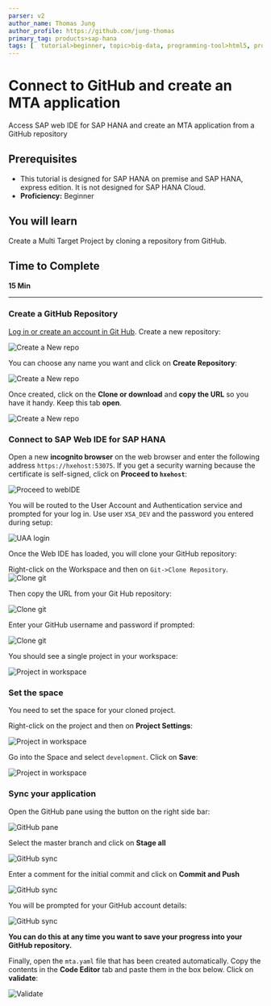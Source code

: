 ```yaml
---
parser: v2
author_name: Thomas Jung
author_profile: https://github.com/jung-thomas
primary_tag: products>sap-hana
tags: [  tutorial>beginner, topic>big-data, programming-tool>html5, programming-tool>odata, programming-tool>sapui5, products>sap-hana, products>sap-hana\,-express-edition ]
---
```


# Connect to GitHub and create an MTA application
<!-- description --> Access SAP web IDE for SAP HANA and create an MTA application from a GitHub repository

## Prerequisites
 - This tutorial is designed for SAP HANA on premise and SAP HANA, express edition. It is not designed for SAP HANA Cloud.
 - **Proficiency:** Beginner

## You will learn  
Create a Multi Target Project by cloning a repository from GitHub.
## Time to Complete
**15 Min**

---

### Create a GitHub Repository


[Log in or create an account in Git Hub](https://github.com/). Create a new repository:

![Create a New repo](1.png)

You can choose any name you want and click on **Create Repository**:

![Create a New repo](2.png)

Once created, click on the **Clone or download** and **copy the URL** so you have it handy. Keep this tab **open**.

![Create a New repo](3.png)


### Connect to SAP Web IDE for SAP HANA


Open a new **incognito browser** on the web browser and enter the following address `https://hxehost:53075`. If you get a security warning because the certificate is self-signed, click on **Proceed to `hxehost`**:

![Proceed to webIDE](proceed.png)

You will be routed to the User Account and Authentication service and prompted for your log in. Use user `XSA_DEV` and the password you entered during setup:

![UAA login](UAA.png)

Once the Web IDE has loaded, you will clone your GitHub repository:

Right-click on the Workspace and then on `Git->Clone Repository`.
![Clone git](4.png)

Then copy the URL from your Git Hub repository:

![Clone git](5.png)

Enter your GitHub username and password if prompted:

![Clone git](6.png)


You should see a single project in your workspace:

![Project in workspace](cloned.png)



### Set the space


You need to set the space for your cloned project.

Right-click on the project and then on **Project Settings**:

![Project in workspace](12.png)

Go into the Space and select `development`. Click on **Save**:

![Project in workspace](13.png)


### Sync your application


Open the GitHub pane using the button on the right side bar:

![GitHub pane](14.png)

Select the master branch and click on **Stage all**

![GitHub sync](15.png)

Enter a comment for the initial commit and click on **Commit and Push**

![GitHub sync](16.png)

You will be prompted for your GitHub account details:

![GitHub sync](popup.png)

**You can do this at any time you want to save your progress into your GitHub repository.**

Finally, open the `mta.yaml` file that has been created automatically. Copy the contents in the **Code Editor** tab and paste them in the box below. Click on **validate**:

![Validate](Code.png)

